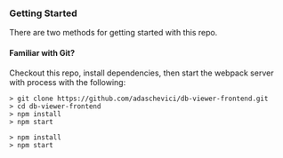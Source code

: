 ### Getting Started

There are two methods for getting started with this repo.

#### Familiar with Git?
Checkout this repo, install dependencies, then start the webpack server with process with the following:

```
> git clone https://github.com/adaschevici/db-viewer-frontend.git
> cd db-viewer-frontend
> npm install
> npm start
```

```
> npm install
> npm start
```
